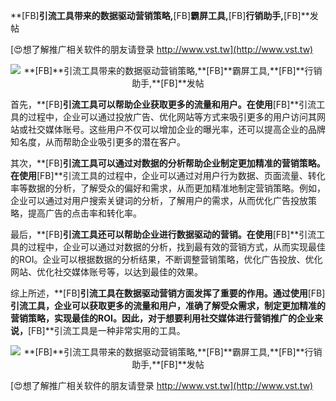 **[FB]**引流工具带来的数据驱动营销策略,**[FB]**霸屏工具,**[FB]**行销助手,**[FB]**发帖

[😍想了解推广相关软件的朋友请登录 http://www.vst.tw](http://www.vst.tw)

 <center><img src="https://vst.tw/MP4/tuiguang/png/8.png" alt="**[FB]**引流工具带来的数据驱动营销策略,**[FB]**霸屏工具,**[FB]**行销助手,**[FB]**发帖"></center>

首先，**[FB]**引流工具可以帮助企业获取更多的流量和用户。在使用**[FB]**引流工具的过程中，企业可以通过投放广告、优化网站等方式来吸引更多的用户访问其网站或社交媒体账号。这些用户不仅可以增加企业的曝光率，还可以提高企业的品牌知名度，从而帮助企业吸引更多的潜在客户。

其次，**[FB]**引流工具可以通过对数据的分析帮助企业制定更加精准的营销策略。在使用**[FB]**引流工具的过程中，企业可以通过对用户行为数据、页面流量、转化率等数据的分析，了解受众的偏好和需求，从而更加精准地制定营销策略。例如，企业可以通过对用户搜索关键词的分析，了解用户的需求，从而优化广告投放策略，提高广告的点击率和转化率。

最后，**[FB]**引流工具还可以帮助企业进行数据驱动的营销。在使用**[FB]**引流工具的过程中，企业可以通过对数据的分析，找到最有效的营销方式，从而实现最佳的ROI。企业可以根据数据的分析结果，不断调整营销策略，优化广告投放、优化网站、优化社交媒体账号等，以达到最佳的效果。

综上所述，**[FB]**引流工具在数据驱动营销方面发挥了重要的作用。通过使用**[FB]**引流工具，企业可以获取更多的流量和用户，准确了解受众需求，制定更加精准的营销策略，实现最佳的ROI。因此，对于想要利用社交媒体进行营销推广的企业来说，**[FB]**引流工具是一种非常实用的工具。

 <center><img src="https://vst.tw/MP4/tuiguang/png/2.png" alt="**[FB]**引流工具带来的数据驱动营销策略,**[FB]**霸屏工具,**[FB]**行销助手,**[FB]**发帖"></center>

[😍想了解推广相关软件的朋友请登录 http://www.vst.tw](http://www.vst.tw)



